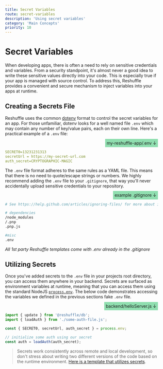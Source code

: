 ```yaml
---
title: Secret Variables
route: secret-variables
description: 'Using secret variables'
category: 'Main Concepts'
priority: 10
---
```


# Secret Variables

When developing apps, there is often a need to rely on sensitive credentials and variables. From a security standpoint, it's almost never a good idea to write these sensitive values directly into your code. This is especially true if your app is managed with source control. To address this, Reshuffle provides a convenient and secure mechanism to inject variables into your apps at runtime.

## Creating a Secrets File

Reshuffle uses the common [dotenv](https://www.npmjs.com/package/dotenv) format to control the secret variables for an app. For those unfamiliar, dotenv looks for a well named file `.env` which may contain any number of key/value pairs, each on their own line. Here's a practical example of a `.env` file:

<div style="text-align: right;"><span style="padding: 1%; background-color: rgba(35, 191, 98, 0.5)"> my-reshuffle-app/.env ↓</span></div>

```yaml
SECRET0=13231231313
secretUrl = https://my-secret-url.com
auth_secret=CRYPTOGRAPHIC-MAGIC
```

The `.env` file format adheres to the same rules as a YAML file. This means that there is no need to quote/escape strings or numbers. We highly recommend adding the `.env` file to your `.gitignore`, that way you'll never accidentally upload sensitive credentials to your repository.

<div style="text-align: right;"><span style="padding: 1%; background-color: rgba(35, 191, 98, 0.5)"> example .gitignore  ↓</span></div>

```bash
# See https://help.github.com/articles/ignoring-files/ for more about ignoring files.

# dependencies
/node_modules
/.pnp
.pnp.js

#misc
.env
```

_All 1st party Reshuffle templates come with .env already in the .gitignore_

## Utilizing Secrets

Once you've added secrets to the `.env` file in your projects root directory, you can access them anywhere in your backend. Secrets are surfaced as environment variables at runtime, meaning that you can access them using the standard NodeJS [`process.env`](https://nodejs.org/api/process.html#process_process_env). The below code demonstrates accessing the variables we defined in the previous sections fake `.env` file.


<div style="text-align: right;"><span style="padding: 1%; background-color: rgba(35, 191, 98, 0.5)"> backend/helloServer.js ↓</span></div>

```js
import { update } from '@reshuffle/db';
import { loadAuth } from './some-auth-file.js';

const { SECRET0, secretUrl, auth_secret } = process.env;

// initialize some auth using our secret
const auth = loadAuth(auth_secret);
```

> Secrets work consistently across remote and local development, so don't stress about writing two different versions of the code based on the runtime environment. [Here is a template that utilizes secrets](https://github.com/reshufflehq/dev-docs).
